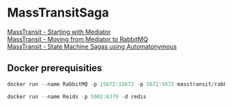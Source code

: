 # MassTransitSaga

[MassTransit - Starting with Mediator](https://www.youtube.com/watch?v=dxHNAn69x6w)<br>
[MassTransit - Moving from Mediator to RabbitMQ](https://www.youtube.com/watch?v=97PXJIrGnes)<br>
[MassTransit - State Machine Sagas using Automatonymous](https://www.youtube.com/watch?v=2bPumhSTigw)

## Docker prerequisities

```powershell
docker run --name RabbitMQ -p 15672:15672 -p 5672:5672 masstransit/rabbitmq
```

```powershell
docker run --name Reids -p 5002:6379 -d redis
```
